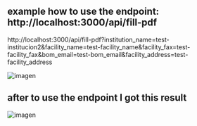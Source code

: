## example how to use the endpoint: http://localhost:3000/api/fill-pdf
http://localhost:3000/api/fill-pdf?institution_name=test-institucion2&facility_name=test-facility_name&facility_fax=test-facility_fax&bom_email=test-bom_email&facility_address=test-facility_address

![imagen](https://github.com/user-attachments/assets/1512d110-ad1a-499e-b230-f60e3667f282)

## after to use the endpoint I got this result 
![imagen](https://github.com/user-attachments/assets/30915c05-f41b-44f8-81b9-b81f4b4d4c0b)


